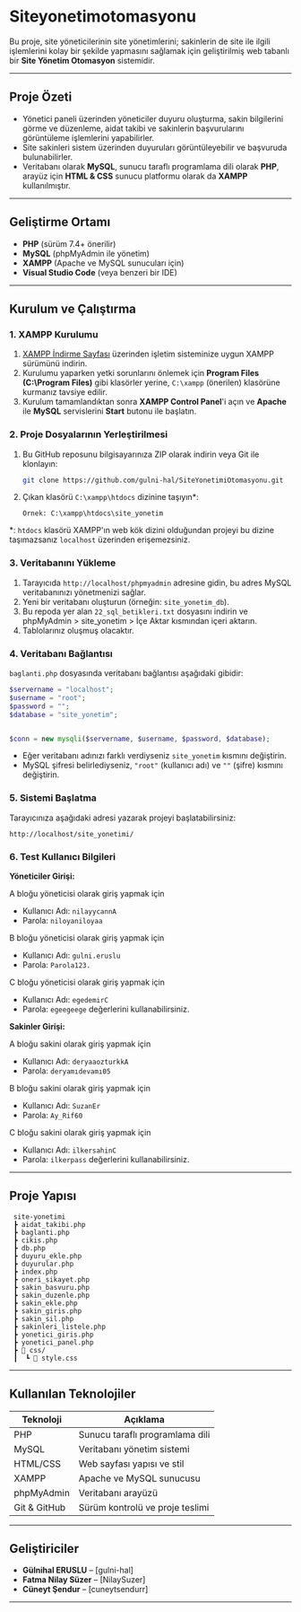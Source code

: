 # Siteyonetimotomasyonu


Bu proje, site yöneticilerinin site yönetimlerini; sakinlerin de site ile ilgili işlemlerini kolay bir şekilde yapmasını sağlamak için geliştirilmiş web tabanlı bir  **Site Yönetim Otomasyon** sistemidir.




---


## Proje Özeti


- Yönetici paneli üzerinden yöneticiler duyuru oluşturma, sakin bilgilerini görme ve düzenleme, aidat takibi ve sakinlerin başvurularını görüntüleme işlemlerini yapabilirler.
- Site sakinleri sistem üzerinden duyuruları görüntüleyebilir ve başvuruda bulunabilirler.
- Veritabanı olarak **MySQL**, sunucu taraflı programlama dili olarak **PHP**, arayüz için **HTML & CSS** sunucu platformu olarak da  **XAMPP** kullanılmıştır.


---


## Geliştirme Ortamı


- **PHP** (sürüm 7.4+ önerilir)
- **MySQL** (phpMyAdmin ile yönetim)
- **XAMPP** (Apache ve MySQL sunucuları için)
- **Visual Studio Code** (veya benzeri bir IDE)


---


##  Kurulum ve Çalıştırma


### 1. XAMPP Kurulumu


1. [XAMPP İndirme Sayfası](https://www.apachefriends.org/index.html) üzerinden işletim sisteminize uygun XAMPP sürümünü indirin.
2. Kurulumu yaparken yetki sorunlarını önlemek için **Program Files (C:\Program Files)** gibi klasörler yerine,  `C:\xampp` (önerilen) klasörüne kurmanız tavsiye edilir.
3. Kurulum tamamlandıktan sonra **XAMPP Control Panel**'i açın ve **Apache** ile **MySQL** servislerini **Start** butonu ile başlatın.


### 2. Proje Dosyalarının Yerleştirilmesi


1. Bu GitHub reposunu bilgisayarınıza ZIP olarak indirin veya Git ile klonlayın:
   ```bash
   git clone https://github.com/gulni-hal/SiteYonetimiOtomasyonu.git
   ```
2. Çıkan klasörü `C:\xampp\htdocs` dizinine taşıyın*:
   ```
   Örnek: C:\xampp\htdocs\site_yonetim
   ```


*: `htdocs` klasörü XAMPP'ın web kök dizini olduğundan projeyi bu dizine taşımazsanız `localhost` üzerinden erişemezsiniz.


### 3. Veritabanını Yükleme


1. Tarayıcıda `http://localhost/phpmyadmin` adresine gidin, bu adres MySQL veritabanınızı yönetmenizi sağlar.
2. Yeni bir veritabanı oluşturun (örneğin: `site_yonetim_db`).
3. Bu repoda yer alan `22_sql_betikleri.txt` dosyasını indirin ve phpMyAdmin > site_yonetim > İçe Aktar kısmından içeri aktarın.
4. Tablolarınız oluşmuş olacaktır.


### 4. Veritabanı Bağlantısı


`baglanti.php` dosyasında veritabanı bağlantısı aşağıdaki gibidir:


```php
$servername = "localhost";
$username = "root";
$password = "";
$database = "site_yonetim";


$conn = new mysqli($servername, $username, $password, $database);


```


- Eğer veritabanı adınızı farklı verdiyseniz `site_yonetim` kısmını değiştirin.
- MySQL şifresi belirlediyseniz, `"root"` (kullanıcı adı) ve `""` (şifre) kısmını değiştirin.


### 5. Sistemi Başlatma


Tarayıcınıza aşağıdaki adresi yazarak projeyi başlatabilirsiniz:


```
http://localhost/site_yonetimi/
```


### 6. Test Kullanıcı Bilgileri


**Yöneticiler Girişi:**


A bloğu yöneticisi olarak giriş yapmak için
- Kullanıcı Adı: `nilayycannA`
- Parola: `niloyaniloyaa`


B bloğu yöneticisi olarak giriş yapmak için
- Kullanıcı Adı: `gulni.eruslu`
- Parola: `Parola123.`


C bloğu yöneticisi olarak giriş yapmak için
- Kullanıcı Adı: `egedemirC`
- Parola: `egeegeege`
değerlerini kullanabilirsiniz.


**Sakinler Girişi:**


A bloğu sakini olarak giriş yapmak için
- Kullanıcı Adı: `deryaaozturkkA`
- Parola: `deryamıdevamı05`


B bloğu sakini olarak giriş yapmak için
- Kullanıcı Adı: `SuzanEr`
- Parola: `Ay_Rif60`


C bloğu sakini olarak giriş yapmak için
- Kullanıcı Adı: `ilkersahinC`
- Parola: `ilkerpass`
değerlerini kullanabilirsiniz.




---


## Proje Yapısı


```
 site-yonetimi
 ┣ aidat_takibi.php
 ┣ baglanti.php
 ┣ cikis.php
 ┣ db.php
 ┣ duyuru_ekle.php
 ┣ duyurular.php
 ┣ index.php
 ┣ oneri_sikayet.php
 ┣ sakin_basvuru.php
 ┣ sakin_duzenle.php
 ┣ sakin_ekle.php
 ┣ sakin_giris.php
 ┣ sakin_sil.php
 ┣ sakinleri_listele.php
 ┣ yonetici_giris.php
 ┣ yonetici_panel.php
 ┣ 📄 css/
 ┃  ┗ 📄 style.css
```


---


##  Kullanılan Teknolojiler


| Teknoloji | Açıklama |
|----------|----------|
| PHP | Sunucu taraflı programlama dili |
| MySQL | Veritabanı yönetim sistemi |
| HTML/CSS | Web sayfası yapısı ve stil |
| XAMPP | Apache ve MySQL sunucusu |
| phpMyAdmin | Veritabanı arayüzü |
| Git & GitHub | Sürüm kontrolü ve proje teslimi |


---


## Geliştiriciler


- **Gülnihal ERUSLU** – [gulni-hal]
- **Fatma Nilay Süzer** – [NilaySuzer]
- **Cüneyt Şendur** – [cuneytsendurr]


---
